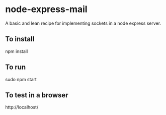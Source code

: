 # node-express-mail
A basic and lean recipe for implementing sockets in a node express server.

To install
-
npm install

To run
-
sudo npm start

To test in a browser
-
http://localhost/
